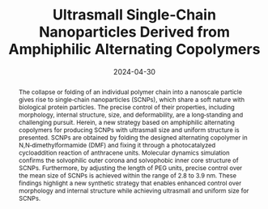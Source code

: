 ---
title: Ultrasmall Single‐Chain Nanoparticles Derived from Amphiphilic Alternating Copolymers
authors:
- Chufeng Qi
- 朱有亮
- Huanyu Zhao
- Zhong‐Yuan Lu
date: '2024-04-30'
doi: 10.1002/marc.202400087
publish_types: 期刊文章
publication: Macromolecular Rapid Communications
publication_short: Macromol. Rapid Commun.
abstract: The collapse or folding of an individual polymer chain into a  nanoscale particle gives rise to single‐chain nanoparticles (SCNPs),  which share a soft nature with biological protein particles. The precise  control of their properties, including morphology, internal structure,  size, and deformability, are a long‐standing and challenging pursuit.  Herein, a new strategy based on amphiphilic alternating copolymers for  producing SCNPs with ultrasmall size and uniform structure is presented.  SCNPs are obtained by folding the designed alternating copolymer in  N,N‐dimethylformamide (DMF) and fixing it through a photocatalyzed  cycloaddition reaction of anthracene units. Molecular dynamics  simulation confirms the solvophilic outer corona and solvophobic inner  core structure of SCNPs. Furthermore, by adjusting the length of PEG  units, precise control over the mean size of SCNPs is achieved within  the range of 2.8 to 3.9 nm. These findings highlight a new  synthetic strategy that enables enhanced control over morphology and  internal structure while achieving ultrasmall and uniform size for  SCNPs.
url_pdf: https://onlinelibrary.wiley.com/doi/10.1002/marc.202400087
---